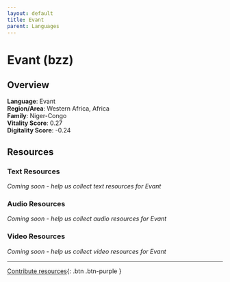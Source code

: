 ```yaml
---
layout: default
title: Evant
parent: Languages
---
```


# Evant (bzz)

## Overview

**Language**: Evant  
**Region/Area**: Western Africa, Africa  
**Family**: Niger-Congo  
**Vitality Score**: 0.27  
**Digitality Score**: -0.24  

## Resources

### Text Resources
*Coming soon - help us collect text resources for Evant*

### Audio Resources
*Coming soon - help us collect audio resources for Evant*

### Video Resources
*Coming soon - help us collect video resources for Evant*

---

[Contribute resources](https://fairtrain.github.io/){: .btn .btn-purple }
